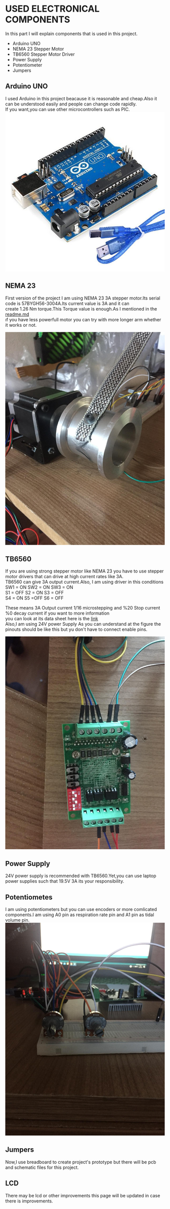 # USED ELECTRONICAL COMPONENTS

In this part I will explain components that is used in this project.
* Arduino UNO
* NEMA 23 Stepper Motor
* TB6560 Stepper Motor Driver
* Power Supply
* Potentiometer
* Jumpers <br>
## Arduino UNO
I used Arduino in this project beacause it is reasonable and cheap.Also it can be understood easily and people can change code rapidly.<br>
If you want,you can use other microcontrollers such as PIC.
![Uno](https://github.com/guneykunt1904/Open-Source-Ventilation-Device/blob/master/docs/Arduino%20uno.jpg)

## NEMA 23
First version of the project I am using NEMA 23 3A stepper motor.Its serial code is 57BYGH56-3004A.Its current value is 3A and it can <br>
create 1.26 Nm torque.This Torque value is enough.As I mentioned in the [readme.md](https://github.com/guneykunt1904/Open-Source-Ventilation-Device/blob/master/README.md) <br>
ıf you have less powerfull motor you can try with more longer arm whether it works or not.

![nema23](https://github.com/guneykunt1904/Open-Source-Ventilation-Device/blob/master/docs/Pulley_1.jpeg)
## TB6560

 If you are using strong stepper motor like NEMA 23 you have to use stepper motor drivers that can drive at high current rates like 3A.<br>
 TB6560 can give 3A output current.Also, I am using driver in this conditions  <br>
 SW1 = ON    SW2 = ON    SW3 = ON <br>
 S1 = OFF  S2 = ON S3 = OFF  <br>
 S4 = ON   S5 =OFF S6 = OFF <br>
 
 These means 3A Output current 1/16 microstepping and %20 Stop current %0 decay current if you want to more information <br>
 you can look at its data sheet here is the [link](https://www.allelectronics.com/mas_assets/media/allelectronics2018/spec/SMC-5.pdf) <br>
 Also,I am using 24V power Supply As you can understand at the figure the pinouts should be like this but yu don't have to connect enable pins.
 
 ![TB6560](https://github.com/guneykunt1904/Open-Source-Ventilation-Device/blob/master/docs/Tb6560.jpeg)
## Power Supply 

24V power supply is recommended with TB6560.Yet,you can use laptop power supplies such that 19.5V 3A its your responsibility.

## Potentiometes
I am using potentiometers but you can use encoders or more comlicated components.I am using A0 pin as respiration rate  pin and A1 pin as tidal volume pin.
![potentiometers](https://github.com/guneykunt1904/Open-Source-Ventilation-Device/blob/master/docs/Potentiometers.jpeg)

## Jumpers

Now,I use breadboard to create project's prototype but there will be pcb and schematic files for this project.

## LCD 

There may be lcd or other improvements this page will be updated in case there is improvements.
